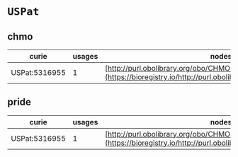 # `USPat`
## chmo
| curie         |   usages | nodes                                                                                                             |
|---------------|----------|-------------------------------------------------------------------------------------------------------------------|
| USPat:5316955 |        1 | [http://purl.obolibrary.org/obo/CHMO:0000481](https://bioregistry.io/http://purl.obolibrary.org/obo/CHMO:0000481) |
## pride
| curie         |   usages | nodes                                                                                                             |
|---------------|----------|-------------------------------------------------------------------------------------------------------------------|
| USPat:5316955 |        1 | [http://purl.obolibrary.org/obo/CHMO:0000481](https://bioregistry.io/http://purl.obolibrary.org/obo/CHMO:0000481) |
